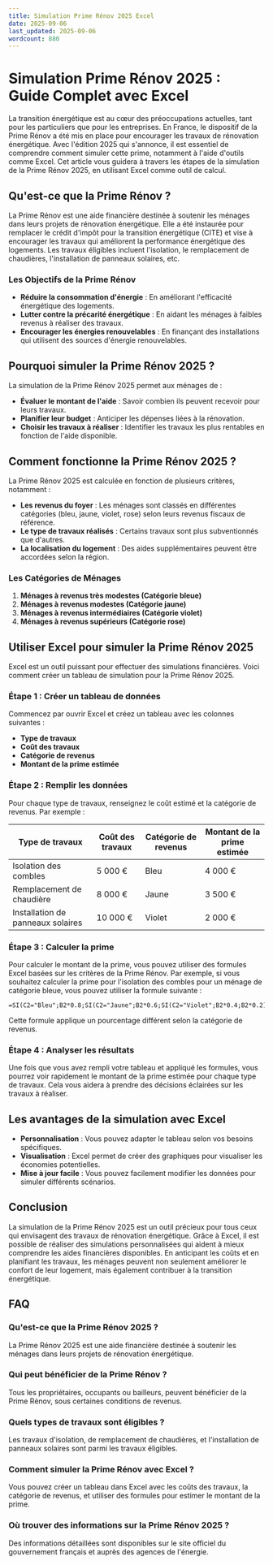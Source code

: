 ```yaml
---
title: Simulation Prime Rénov 2025 Excel
date: 2025-09-06
last_updated: 2025-09-06
wordcount: 880
---
```


# Simulation Prime Rénov 2025 : Guide Complet avec Excel

La transition énergétique est au cœur des préoccupations actuelles, tant pour les particuliers que pour les entreprises. En France, le dispositif de la Prime Rénov a été mis en place pour encourager les travaux de rénovation énergétique. Avec l'édition 2025 qui s'annonce, il est essentiel de comprendre comment simuler cette prime, notamment à l'aide d'outils comme Excel. Cet article vous guidera à travers les étapes de la simulation de la Prime Rénov 2025, en utilisant Excel comme outil de calcul.

## Qu'est-ce que la Prime Rénov ?

La Prime Rénov est une aide financière destinée à soutenir les ménages dans leurs projets de rénovation énergétique. Elle a été instaurée pour remplacer le crédit d'impôt pour la transition énergétique (CITE) et vise à encourager les travaux qui améliorent la performance énergétique des logements. Les travaux éligibles incluent l'isolation, le remplacement de chaudières, l'installation de panneaux solaires, etc.

### Les Objectifs de la Prime Rénov

- **Réduire la consommation d'énergie** : En améliorant l'efficacité énergétique des logements.
- **Lutter contre la précarité énergétique** : En aidant les ménages à faibles revenus à réaliser des travaux.
- **Encourager les énergies renouvelables** : En finançant des installations qui utilisent des sources d'énergie renouvelables.

## Pourquoi simuler la Prime Rénov 2025 ?

La simulation de la Prime Rénov 2025 permet aux ménages de :

- **Évaluer le montant de l'aide** : Savoir combien ils peuvent recevoir pour leurs travaux.
- **Planifier leur budget** : Anticiper les dépenses liées à la rénovation.
- **Choisir les travaux à réaliser** : Identifier les travaux les plus rentables en fonction de l'aide disponible.

## Comment fonctionne la Prime Rénov 2025 ?

La Prime Rénov 2025 est calculée en fonction de plusieurs critères, notamment :

- **Les revenus du foyer** : Les ménages sont classés en différentes catégories (bleu, jaune, violet, rose) selon leurs revenus fiscaux de référence.
- **Le type de travaux réalisés** : Certains travaux sont plus subventionnés que d'autres.
- **La localisation du logement** : Des aides supplémentaires peuvent être accordées selon la région.

### Les Catégories de Ménages

1. **Ménages à revenus très modestes (Catégorie bleue)**
2. **Ménages à revenus modestes (Catégorie jaune)**
3. **Ménages à revenus intermédiaires (Catégorie violet)**
4. **Ménages à revenus supérieurs (Catégorie rose)**

## Utiliser Excel pour simuler la Prime Rénov 2025

Excel est un outil puissant pour effectuer des simulations financières. Voici comment créer un tableau de simulation pour la Prime Rénov 2025.

### Étape 1 : Créer un tableau de données

Commencez par ouvrir Excel et créez un tableau avec les colonnes suivantes :

- **Type de travaux**
- **Coût des travaux**
- **Catégorie de revenus**
- **Montant de la prime estimée**

### Étape 2 : Remplir les données

Pour chaque type de travaux, renseignez le coût estimé et la catégorie de revenus. Par exemple :

| Type de travaux         | Coût des travaux | Catégorie de revenus | Montant de la prime estimée |
|-------------------------|------------------|----------------------|-----------------------------|
| Isolation des combles   | 5 000 €          | Bleu                 | 4 000 €                     |
| Remplacement de chaudière| 8 000 €          | Jaune                | 3 500 €                     |
| Installation de panneaux solaires | 10 000 € | Violet               | 2 000 €                     |

### Étape 3 : Calculer la prime

Pour calculer le montant de la prime, vous pouvez utiliser des formules Excel basées sur les critères de la Prime Rénov. Par exemple, si vous souhaitez calculer la prime pour l'isolation des combles pour un ménage de catégorie bleue, vous pouvez utiliser la formule suivante :

```excel
=SI(C2="Bleu";B2*0.8;SI(C2="Jaune";B2*0.6;SI(C2="Violet";B2*0.4;B2*0.2)))
```

Cette formule applique un pourcentage différent selon la catégorie de revenus.

### Étape 4 : Analyser les résultats

Une fois que vous avez rempli votre tableau et appliqué les formules, vous pourrez voir rapidement le montant de la prime estimée pour chaque type de travaux. Cela vous aidera à prendre des décisions éclairées sur les travaux à réaliser.

## Les avantages de la simulation avec Excel

- **Personnalisation** : Vous pouvez adapter le tableau selon vos besoins spécifiques.
- **Visualisation** : Excel permet de créer des graphiques pour visualiser les économies potentielles.
- **Mise à jour facile** : Vous pouvez facilement modifier les données pour simuler différents scénarios.

## Conclusion

La simulation de la Prime Rénov 2025 est un outil précieux pour tous ceux qui envisagent des travaux de rénovation énergétique. Grâce à Excel, il est possible de réaliser des simulations personnalisées qui aident à mieux comprendre les aides financières disponibles. En anticipant les coûts et en planifiant les travaux, les ménages peuvent non seulement améliorer le confort de leur logement, mais également contribuer à la transition énergétique.

## FAQ

### Qu'est-ce que la Prime Rénov 2025 ?

La Prime Rénov 2025 est une aide financière destinée à soutenir les ménages dans leurs projets de rénovation énergétique.

### Qui peut bénéficier de la Prime Rénov ?

Tous les propriétaires, occupants ou bailleurs, peuvent bénéficier de la Prime Rénov, sous certaines conditions de revenus.

### Quels types de travaux sont éligibles ?

Les travaux d'isolation, de remplacement de chaudières, et l'installation de panneaux solaires sont parmi les travaux éligibles.

### Comment simuler la Prime Rénov avec Excel ?

Vous pouvez créer un tableau dans Excel avec les coûts des travaux, la catégorie de revenus, et utiliser des formules pour estimer le montant de la prime.

### Où trouver des informations sur la Prime Rénov 2025 ?

Des informations détaillées sont disponibles sur le site officiel du gouvernement français et auprès des agences de l'énergie.